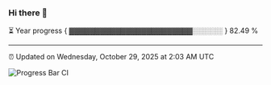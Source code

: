 ### Hi there 👋

⏳ Year progress { ▓▓▓▓▓▓▓▓▓▓▓▓▓▓▓▓▓▓▓▓▓▓▓▓░░░░░░ } 82.49 %

---

⏰ Updated on Wednesday, October 29, 2025 at 2:03 AM UTC

![Progress Bar CI](https://github.com/arthurbuhl/arthurbuhl/workflows/Progress%20Bar%20CI/badge.svg)
